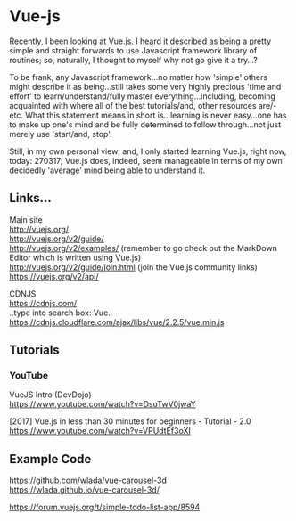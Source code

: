 # Vue-js

Recently, I been looking at Vue.js. I heard it described as being a pretty simple and straight forwards to use Javascript framework library of routines; so, naturally, I thought to myself why not go give it a try...?

To be frank, any Javascript framework...no matter how 'simple' others might describe it as being...still takes some very highly precious 'time and effort' to learn/understand/fully master everything...including, becoming acquainted with where all of the best tutorials/and, other resources are/-etc. What this statement means in short is...learning is never easy...one has to make up one's mind and be fully determined to follow through...not just merely use 'start/and, stop'.

Still, in my own personal view; and, I only started learning Vue.js, right now, today: 270317; Vue.js does, indeed, seem manageable in terms of my own decidedly 'average' mind being able to understand it.

## Links...

Main site  
http://vuejs.org/  
http://vuejs.org/v2/guide/  
http://vuejs.org/v2/examples/  (remember to go check out the MarkDown Editor which is written using Vue.js)    
http://vuejs.org/v2/guide/join.html  (join the Vue.js community links)  
https://vuejs.org/v2/api/  

CDNJS   
https://cdnjs.com/  
..type into search box: Vue..  
https://cdnjs.cloudflare.com/ajax/libs/vue/2.2.5/vue.min.js  

## Tutorials

### YouTube

VueJS Intro (DevDojo)  
https://www.youtube.com/watch?v=DsuTwV0jwaY  

[2017] Vue.js in less than 30 minutes for beginners - Tutorial - 2.0  
https://www.youtube.com/watch?v=VPUdtEf3oXI  

## Example Code

https://github.com/wlada/vue-carousel-3d   
https://wlada.github.io/vue-carousel-3d/  

https://forum.vuejs.org/t/simple-todo-list-app/8594  


